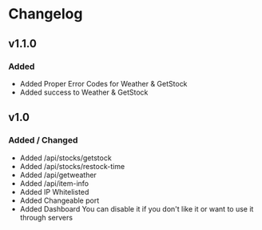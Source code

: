 # Changelog

## v1.1.0
### Added
- Added Proper Error Codes for Weather & GetStock
- Added success to Weather & GetStock

## v1.0

### Added / Changed
- Added /api/stocks/getstock
- Added /api/stocks/restock-time
- Added /api/getweather
- Added /api/item-info
- Added IP Whitelisted 
- Added Changeable port
- Added Dashboard You can disable it if you don't like it or want to use it through servers 
